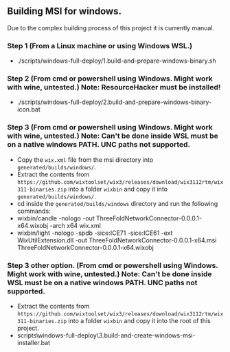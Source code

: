 
## Building MSI for windows.
Due to the complex building process of this project it is currently manual. 

### Step 1 (From a Linux machine or using Windows WSL.)
- ./scripts/windows-full-deploy/1.build-and-prepare-windows-binary.sh

### Step 2 (From cmd or powershell using Windows. Might work with wine, untested.) Note: ResourceHacker must be installed!
- ./scripts/windows-full-deploy/2.build-and-prepare-windows-binary-icon.bat

### Step 3 (From cmd or powershell using Windows. Might work with wine, untested.) Note: Can't be done inside WSL must be on a native windows PATH. UNC paths not supported.
- Copy the `wix.xml` file from the msi directory into `generated/builds/windows/`.
- Extract the contents from `https://github.com/wixtoolset/wix3/releases/download/wix3112rtm/wix311-binaries.zip` into a folder `wixbin` and copy it into `generated/builds/windows/`.
- cd inside the `generated/builds/windows` directory and run the following commands:
- wixbin/candle -nologo -out ThreeFoldNetworkConnector-0.0.0.1-x64.wixobj -arch x64 wix.xml
- wixbin/light -nologo -spdb -sice:ICE71 -sice:ICE61 -ext WixUtilExtension.dll -out ThreeFoldNetworkConnector-0.0.0.1-x64.msi ThreeFoldNetworkConnector-0.0.0.1-x64.wixobj

### Step 3 other option. (From cmd or powershell using Windows. Might work with wine, untested.) Note: Can't be done inside WSL must be on a native windows PATH. UNC paths not supported.
- Extract the contents from `https://github.com/wixtoolset/wix3/releases/download/wix3112rtm/wix311-binaries.zip` into a folder `wixbin` and copy it into the root of this project.
- scripts\windows-full-deploy\3.build-and-create-windows-msi-installer.bat